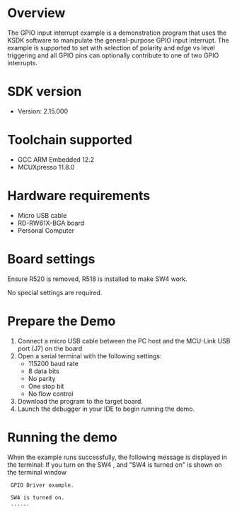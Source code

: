 Overview
========
The GPIO input interrupt example is a demonstration program that uses the KSDK software to manipulate the general-purpose
GPIO input interrupt.
The example is supported to set with selection of polarity and edge vs level triggering and all GPIO pins can optionally contribute to one of two GPIO interrupts.

SDK version
===========
- Version: 2.15.000

Toolchain supported
===================
- GCC ARM Embedded  12.2
- MCUXpresso  11.8.0

Hardware requirements
=====================
- Micro USB cable
- RD-RW61X-BGA board
- Personal Computer

Board settings
==============
Ensure R520 is removed, R518 is installed to make SW4 work.

No special settings are required.

Prepare the Demo
================
1.  Connect a micro USB cable between the PC host and the MCU-Link USB port (J7) on the board
2.  Open a serial terminal with the following settings:
    - 115200 baud rate
    - 8 data bits
    - No parity
    - One stop bit
    - No flow control
3.  Download the program to the target board.
4.  Launch the debugger in your IDE to begin running the demo.

Running the demo
================
When the example runs successfully, the following message is displayed in the terminal:
If you turn on the SW4 , and "SW4 is turned on" is shown on the terminal window

~~~~~~~~~~~~~~~~~~~~~~~~~~~~~~~~~~~
 GPIO Driver example.

 SW4 is turned on.
 ......
~~~~~~~~~~~~~~~~~~~~~~~~~~~~~~~~~~~
